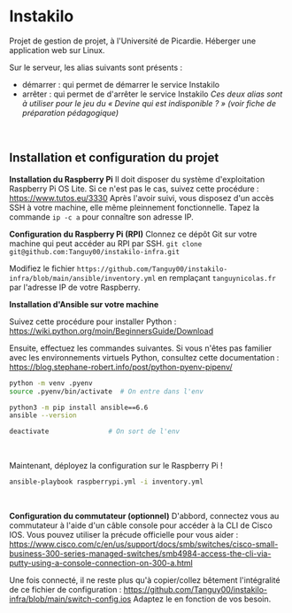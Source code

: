 # Instakilo
Projet de gestion de projet, à l'Université de Picardie. Héberger une application web sur Linux.
<br />

Sur le serveur, les alias suivants sont présents :
- démarrer : qui permet de démarrer le service Instakilo
- arrêter : qui permet de d'arrêter le service Instakilo
*Ces deux alias sont à utiliser pour le jeu du « Devine qui est indisponible ? » (voir fiche de préparation pédagogique)*
<br />

## Installation et configuration du projet

**Installation du Raspberry Pi**
Il doit disposer du système d'exploitation Raspberry Pi OS Lite. Si ce n'est pas le cas, suivez cette procédure : https://www.tutos.eu/3330
Après l'avoir suivi, vous disposez d'un accès SSH à votre machine, elle même pleinnement fonctionnelle.
Tapez la commande `ip -c a` pour connaître son adresse IP.
<br />

**Configuration du Raspberry Pi (RPI)**
Clonnez ce dépôt Git sur votre machine qui peut accéder au RPI par SSH.
`git clone git@github.com:Tanguy00/instakilo-infra.git`
<br />

Modifiez le fichier `https://github.com/Tanguy00/instakilo-infra/blob/main/ansible/inventory.yml` en remplaçant `tanguynicolas.fr` par l'adresse IP de votre Raspberry.
<br />

**Installation d'Ansible sur votre machine**

Suivez cette procédure pour installer Python : https://wiki.python.org/moin/BeginnersGuide/Download
<br />

Ensuite, effectuez les commandes suivantes. Si vous n'êtes pas familier avec les environnements virtuels Python, consultez cette documentation : https://blog.stephane-robert.info/post/python-pyenv-pipenv/
```bash
python -m venv .pyenv
source .pyenv/bin/activate  # On entre dans l'env

python3 -m pip install ansible==6.6
ansible --version

deactivate               # On sort de l'env
```
<br />

Maintenant, déployez la configuration sur le Raspberry Pi !
```bash
ansible-playbook raspberrypi.yml -i inventory.yml
```
<br />

**Configuration du commutateur (optionnel)**
D'abbord, connectez vous au commutateur à l'aide d'un câble console pour accéder à la CLI de Cisco IOS.
Vous pouvez utiliser la précude officielle pour vous aider : https://www.cisco.com/c/en/us/support/docs/smb/switches/cisco-small-business-300-series-managed-switches/smb4984-access-the-cli-via-putty-using-a-console-connection-on-300-a.html
<br />

Une fois connecté, il ne reste plus qu'à copier/collez bêtement l'intégralité de ce fichier de configuration : https://github.com/Tanguy00/instakilo-infra/blob/main/switch-config.ios
Adaptez le en fonction de vos besoin.
